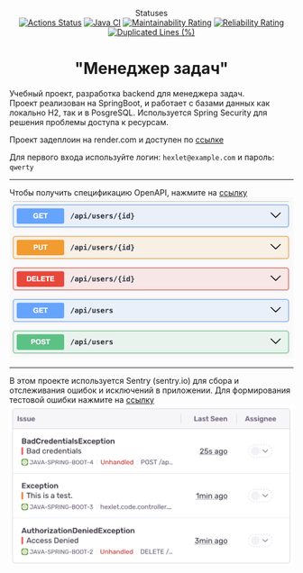 

<div align="center">

Statuses <br>
 [![Actions Status](https://github.com/Dangerwind/java-project-99/actions/workflows/hexlet-check.yml/badge.svg)](https://github.com/Dangerwind/java-project-99/actions) [![Java CI](https://github.com/Dangerwind/java-project-99/actions/workflows/gradle.yml/badge.svg)](https://github.com/Dangerwind/java-project-99/actions/workflows/gradle.yml) [![Maintainability Rating](https://sonarcloud.io/api/project_badges/measure?project=andreykokorev_dangerwind&metric=sqale_rating)](https://sonarcloud.io/summary/new_code?id=andreykokorev_dangerwind) [![Reliability Rating](https://sonarcloud.io/api/project_badges/measure?project=andreykokorev_dangerwind&metric=reliability_rating)](https://sonarcloud.io/summary/new_code?id=andreykokorev_dangerwind) [![Duplicated Lines (%)](https://sonarcloud.io/api/project_badges/measure?project=andreykokorev_dangerwind&metric=duplicated_lines_density)](https://sonarcloud.io/summary/new_code?id=andreykokorev_dangerwind)

</div>

<h1 align="center"> "Менеджер задач" </h1>


Учебный проект, разработка backend для менеджера задач.  
Проект реализован на SpringBoot, и работает с базами данных как локально H2, так и в PosgreSQL. 
Используется Spring Security для решения проблемы доступа к ресурсам.


Проект задеплоин на render.com и доступен по [ссылке](https://tast-manager-49jx.onrender.com/)


Для первого входа используйте логин: ```hexlet@example.com``` и пароль: ```qwerty``` 


<hr>

Чтобы получить спецификацию OpenAPI, нажмите на [ссылку](https://tast-manager-49jx.onrender.com/swagger-ui.html) 
![](https://github.com/Dangerwind/java-project-99/blob/main/img/swagger.png)

<hr>

В этом проекте используется Sentry (sentry.io) для сбора и отслеживания ошибок и исключений в приложении.
Для формирования тестовой ошибки нажмите на [ссылку](https://tast-manager-49jx.onrender.com/test)
![](https://github.com/Dangerwind/java-project-99/blob/main/img/sentry.png)